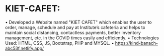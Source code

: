 # KIET-CAFET:
• Developed a Website named "KIET CAFET"
which enables the user to order, manage,
schedule and pay at Institute’s cafeteria and
helps to maintain social distancing, contactless
payments, better inventory management, etc.
in the COVID times easily and efficiently.
• Technologies Used: HTML, CSS, JS, Bootstrap,
PHP and MYSQL.
• https://kind-banach-abc53f.netlify.app/
